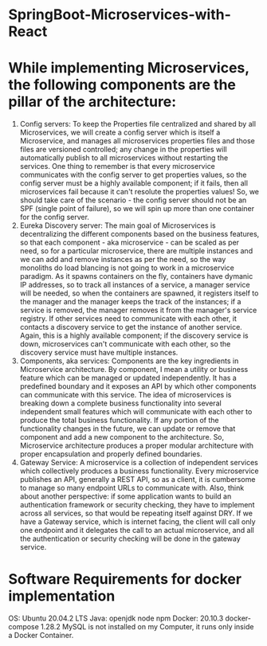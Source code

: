 # SpringBoot-Microservices-with-React
# While implementing Microservices, the following components are the pillar of the architecture:

1. Config servers: To keep the Properties file centralized and shared by all Microservices, we will create a config server which is itself a Microservice, and manages all microservices properties files and  those files are versioned controlled; any change in the properties will automatically publish to all microservices without restarting the services. One thing to remember is that every microservice communicates with the config server to get properties values, so the config server must be a highly available component; if it fails, then all microservices fail because it can't resolute the properties values! So, we should take care of the scenario - the config server should not be an SPF (single point of failure), so we will spin up more than one container for the config server.
2. Eureka Discovery server: The main goal of Microservices is decentralizing the different components based on the business features, so that each component - aka microservice - can be scaled as per need, so for a particular microservice, there are multiple instances and we can add and remove instances as per the need, so the way monoliths do load blancing is not going to work in a microservice paradigm. As it spawns containers on the fly, containers have dymanic IP addresses, so to track all instances of a service, a manager service will be needed, so when the containers are spawned, it registers itself to the manager and the manager keeps the track of the instances; if a service is removed, the manager removes it from the manager's service registry. If other services need to communicate with each other, it contacts a discovery service to get the instance of another service. Again, this is a highly available component; if the discovery service is down, microservices can't communicate with each other, so the discovery service must have multiple instances.
3. Components, aka services: Components are the key ingredients in Microservice architecture. By component, I mean a utility or business feature which can be managed or updated independently. It has a predefined boundary and it exposes an API by which other components can communicate with this service. The idea of microservices is breaking down a complete business functionality into several independent small features which will communicate with each other to produce the total business functionality. If any portion of the functionality changes in the future, we can update or remove that component and add a new component to the architecture. So, Microservice architecture produces a proper modular architecture with proper encapsulation and properly defined boundaries.
4. Gateway Service: A microservice is a collection of independent services which collectively produces a business functionality. Every microservice publishes an API, generally a REST API, so as a client, it is cumbersome to manage so many endpoint URLs to communicate with. Also, think about another perspective: if some application wants to build an authentication framework or security checking, they have to implement across all services, so that would be repeating itself against DRY. If we have a Gateway service, which is internet facing, the client will call only one endpoint and it delegates the call to an actual microservice, and all the authentication or security checking will be done in the gateway service.

# Software Requirements for docker implementation
OS: Ubuntu 20.04.2 LTS
Java: openjdk 
node
npm
Docker: 20.10.3
docker-compose 1.28.2
MySQL is not installed on my Computer, it runs only inside a Docker Container.


